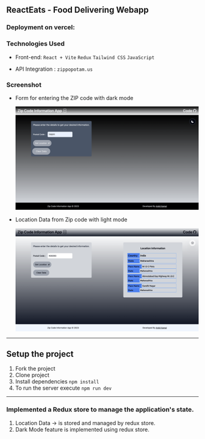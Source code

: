 ## ReactEats - Food Delivering Webapp

### Deployment on vercel:

### Technologies Used

- Front-end:
  `React + Vite`
  `Redux`
  `Tailwind CSS`
  `JavaScript`

- API Integration : `zippopotam.us`

### Screenshot

- Form for entering the ZIP code with dark mode

    <img src="public/img/DisplayForm.png">

- Location Data from Zip code with light mode

     <img src="public/img/WithLocationData.png">

---

## Setup the project

1. Fork the project
2. Clone project
3. Install dependencies `npm install`
4. To run the server execute `npm run dev`

---

### Implemented a Redux store to manage the application's state.

1. Location Data -> is stored and managed by redux store.
2. Dark Mode feature is implemented using redux store.
